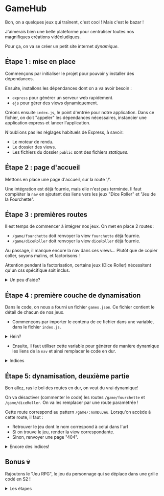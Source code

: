 # GameHub

Bon, on a quelques jeux qui traînent, c'est cool ! Mais c'est le bazar !

J'aimerais bien une belle plateforme pour centraliser toutes nos magnifiques créations vidéoludiques.

Pour ça, on va se créer un petit site internet _dynamique_.

## Étape 1 : mise en place

Commençons par initialiser le projet pour pouvoir y installer des dépendances.

Ensuite, installons les dépendances dont on a va avoir besoin : 
- `express` pour générer un serveur web rapidement.
- `ejs` pour gérer des views dynamiquement.

Créons ensuite `index.js`, le point d'entrée pour notre application. Dans ce fichier, on doit "appeler" les dépendances nécessaires, instancier une application express et lancer l'application.

N'oublions pas les réglages habituels de Express, à savoir:
- Le moteur de rendu.
- Le dossier des views.
- Les fichiers du dossier `public` sont des fichiers _statiques_.

## Étape 2 : page d'accueil

Mettons en place une page d'accueil, sur la route '/'.

Une intégration est déjà fournie, mais elle n'est pas terminée. Il faut compléter la `nav` en ajoutant des liens vers les jeux "Dice Roller" et "Jeu de la Fourchette".

## Étape 3 : premières routes

Il est temps de commencer à intégrer nos jeux. On met en place 2 routes : 
- `/game/fourchette` doit renvoyer la view `fourchette` déjà fournie.
- `/game/diceRoller` doit renvoyer la view `diceRoller` déjà fournie.

Au passage, il manque encore la nav dans ces views... Plutôt que de copier coller, soyons malins, et factorisons !

Attention pendant la factorisation, certains jeux (Dice Roller) nécessitent qu'un css spécifique soit inclus.

<details>
<summary>Un peu d'aide?</summary>

On va créer une view `header` qu'on va inclure au début de toutes nos views. Ce `header` contiendra tout le début de notre HTML, dont la balise `<head>`.

Or, c'est dans cette balise `<head>` qu'on doit include les css ! Pour pouvoir inclure le css spéficique au jeu "Dice Roller", il faut passer une variable à la view (cf [la doc](https://expressjs.com/fr/api.html#res.render)). Ensuite dans la view `header`, il faut tester la valeur (voir l'existence) de cette variable et inclure le fichier en conséquence.
</details>

## Étape 4 : première couche de dynamisation

Dans le code, on nous a fourni un fichier `games.json`. Ce fichier contient le détail de chacun de nos jeux.
- Commençons par importer le contenu de ce fichier dans une variable, dans le fichier `index.js`.
<details>
<summary>Hein?</summary>

On peut directement require un json :wink: !

[C'est écrit dans la doc](https://nodejs.org/api/modules.html#modules_require_id)
</details>

- Ensuite, il faut utiliser cette variable pour générer de manière dynamique les liens de la `nav` et ainsi remplacer le code en dur.

<details>
<summary>Indices</summary>

- Il faut passer la variable qui contient tous les jeux à toutes les views.
- Cette variable est un tableau, il faut utiliser une boucle pour le parcourir et générer un lien avec le contenu de chaque item.
</details>

## Étape 5: dynamisation, deuxième partie

Bon allez, ras le bol des routes en dur, on veut du vrai dynamique!

On va désactiver (commenter le code) les routes `/game/fourchette` et `/game/diceRoller`. On va les remplacer par une route paramétrée !

Cette route correspond au pattern `/game/:nomDuJeu`. Lorsqu'on accède à cette route, il faut :
- Retrouver le jeu dont le nom correspond à celui dans l'url
- Si on trouve le jeu, render la view correspondante.
- Sinon, renvoyer une page "404".

<details>
<summary>Encore des indices!</summary>

Tout ce dont on a besoin est [dans la doc](https://expressjs.com/fr/) !

Comment ça, c'est nul comme indice ? :smiling_imp:
</details>

## Bonus :skull:

Rajoutons le "Jeu RPG", le jeu du personnage qui se déplace dans une grille codé en S2 ! 

<details>
<summary>Les étapes</summary>

- Rapatrier les fichiers JS et CSS du jeu, les mettre au bon endroit et les renommer si nécessaire.
- Créer la view `jeu-rpg`, y importer le HTML nécessaire.
- Rajouter les données du jeu dans `games.json`.
- :tada:

</details>
